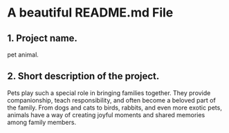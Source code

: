 
# A beautiful README.md File

 ## 1. Project name.
 pet animal.
  
## 2. Short description of the project.

Pets play such a special role in bringing families together. They provide companionship, teach responsibility, and often become a beloved part of the family. From dogs and cats to birds, rabbits, and even more exotic pets, animals have a way of creating joyful moments and shared memories among family members.

